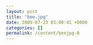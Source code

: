 ```yaml
---
layout: post
title: "bee.jpg"
date: 2009-07-23 03:00:41 +0000
categories: []
permalink: /content/beejpg-0
---
```








